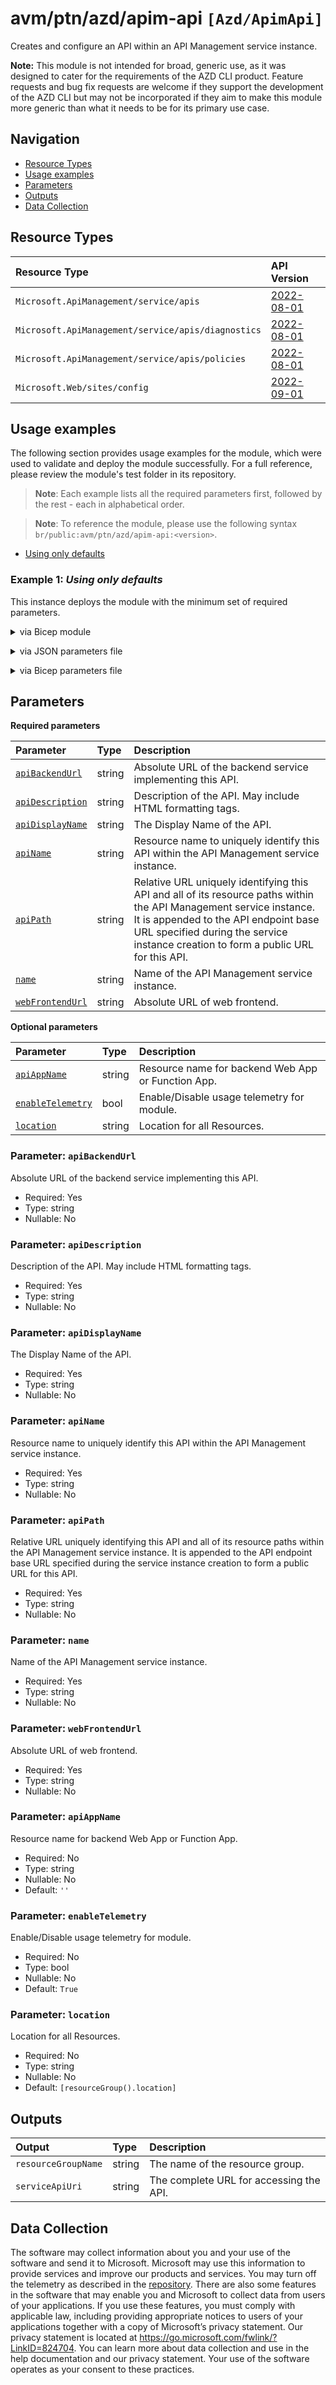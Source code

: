 # avm/ptn/azd/apim-api `[Azd/ApimApi]`

Creates and configure an API within an API Management service instance.

**Note:** This module is not intended for broad, generic use, as it was designed to cater for the requirements of the AZD CLI product. Feature requests and bug fix requests are welcome if they support the development of the AZD CLI but may not be incorporated if they aim to make this module more generic than what it needs to be for its primary use case.

## Navigation

- [Resource Types](#Resource-Types)
- [Usage examples](#Usage-examples)
- [Parameters](#Parameters)
- [Outputs](#Outputs)
- [Data Collection](#Data-Collection)

## Resource Types

| Resource Type | API Version |
| :-- | :-- |
| `Microsoft.ApiManagement/service/apis` | [2022-08-01](https://learn.microsoft.com/en-us/azure/templates/Microsoft.ApiManagement/2022-08-01/service/apis) |
| `Microsoft.ApiManagement/service/apis/diagnostics` | [2022-08-01](https://learn.microsoft.com/en-us/azure/templates/Microsoft.ApiManagement/2022-08-01/service/apis/diagnostics) |
| `Microsoft.ApiManagement/service/apis/policies` | [2022-08-01](https://learn.microsoft.com/en-us/azure/templates/Microsoft.ApiManagement/2022-08-01/service/apis/policies) |
| `Microsoft.Web/sites/config` | [2022-09-01](https://learn.microsoft.com/en-us/azure/templates/Microsoft.Web/2022-09-01/sites/config) |

## Usage examples

The following section provides usage examples for the module, which were used to validate and deploy the module successfully. For a full reference, please review the module's test folder in its repository.

>**Note**: Each example lists all the required parameters first, followed by the rest - each in alphabetical order.

>**Note**: To reference the module, please use the following syntax `br/public:avm/ptn/azd/apim-api:<version>`.

- [Using only defaults](#example-1-using-only-defaults)

### Example 1: _Using only defaults_

This instance deploys the module with the minimum set of required parameters.


<details>

<summary>via Bicep module</summary>

```bicep
module apimApi 'br/public:avm/ptn/azd/apim-api:<version>' = {
  name: 'apimApiDeployment'
  params: {
    // Required parameters
    apiBackendUrl: '<apiBackendUrl>'
    apiDescription: 'api description'
    apiDisplayName: 'apd-aapmin'
    apiName: 'an-aapmin001'
    apiPath: 'apipath-aapmin'
    name: '<name>'
    webFrontendUrl: '<webFrontendUrl>'
    // Non-required parameters
    location: '<location>'
  }
}
```

</details>
<p>

<details>

<summary>via JSON parameters file</summary>

```json
{
  "$schema": "https://schema.management.azure.com/schemas/2019-04-01/deploymentParameters.json#",
  "contentVersion": "1.0.0.0",
  "parameters": {
    // Required parameters
    "apiBackendUrl": {
      "value": "<apiBackendUrl>"
    },
    "apiDescription": {
      "value": "api description"
    },
    "apiDisplayName": {
      "value": "apd-aapmin"
    },
    "apiName": {
      "value": "an-aapmin001"
    },
    "apiPath": {
      "value": "apipath-aapmin"
    },
    "name": {
      "value": "<name>"
    },
    "webFrontendUrl": {
      "value": "<webFrontendUrl>"
    },
    // Non-required parameters
    "location": {
      "value": "<location>"
    }
  }
}
```

</details>
<p>

<details>

<summary>via Bicep parameters file</summary>

```bicep-params
using 'br/public:avm/ptn/azd/apim-api:<version>'

// Required parameters
param apiBackendUrl = '<apiBackendUrl>'
param apiDescription = 'api description'
param apiDisplayName = 'apd-aapmin'
param apiName = 'an-aapmin001'
param apiPath = 'apipath-aapmin'
param name = '<name>'
param webFrontendUrl = '<webFrontendUrl>'
// Non-required parameters
param location = '<location>'
```

</details>
<p>

## Parameters

**Required parameters**

| Parameter | Type | Description |
| :-- | :-- | :-- |
| [`apiBackendUrl`](#parameter-apibackendurl) | string | Absolute URL of the backend service implementing this API. |
| [`apiDescription`](#parameter-apidescription) | string | Description of the API. May include HTML formatting tags. |
| [`apiDisplayName`](#parameter-apidisplayname) | string | The Display Name of the API. |
| [`apiName`](#parameter-apiname) | string | Resource name to uniquely identify this API within the API Management service instance. |
| [`apiPath`](#parameter-apipath) | string | Relative URL uniquely identifying this API and all of its resource paths within the API Management service instance. It is appended to the API endpoint base URL specified during the service instance creation to form a public URL for this API. |
| [`name`](#parameter-name) | string | Name of the API Management service instance. |
| [`webFrontendUrl`](#parameter-webfrontendurl) | string | Absolute URL of web frontend. |

**Optional parameters**

| Parameter | Type | Description |
| :-- | :-- | :-- |
| [`apiAppName`](#parameter-apiappname) | string | Resource name for backend Web App or Function App. |
| [`enableTelemetry`](#parameter-enabletelemetry) | bool | Enable/Disable usage telemetry for module. |
| [`location`](#parameter-location) | string | Location for all Resources. |

### Parameter: `apiBackendUrl`

Absolute URL of the backend service implementing this API.

- Required: Yes
- Type: string
- Nullable: No

### Parameter: `apiDescription`

Description of the API. May include HTML formatting tags.

- Required: Yes
- Type: string
- Nullable: No

### Parameter: `apiDisplayName`

The Display Name of the API.

- Required: Yes
- Type: string
- Nullable: No

### Parameter: `apiName`

Resource name to uniquely identify this API within the API Management service instance.

- Required: Yes
- Type: string
- Nullable: No

### Parameter: `apiPath`

Relative URL uniquely identifying this API and all of its resource paths within the API Management service instance. It is appended to the API endpoint base URL specified during the service instance creation to form a public URL for this API.

- Required: Yes
- Type: string
- Nullable: No

### Parameter: `name`

Name of the API Management service instance.

- Required: Yes
- Type: string
- Nullable: No

### Parameter: `webFrontendUrl`

Absolute URL of web frontend.

- Required: Yes
- Type: string
- Nullable: No

### Parameter: `apiAppName`

Resource name for backend Web App or Function App.

- Required: No
- Type: string
- Nullable: No
- Default: `''`

### Parameter: `enableTelemetry`

Enable/Disable usage telemetry for module.

- Required: No
- Type: bool
- Nullable: No
- Default: `True`

### Parameter: `location`

Location for all Resources.

- Required: No
- Type: string
- Nullable: No
- Default: `[resourceGroup().location]`

## Outputs

| Output | Type | Description |
| :-- | :-- | :-- |
| `resourceGroupName` | string | The name of the resource group. |
| `serviceApiUri` | string | The complete URL for accessing the API. |

## Data Collection

The software may collect information about you and your use of the software and send it to Microsoft. Microsoft may use this information to provide services and improve our products and services. You may turn off the telemetry as described in the [repository](https://aka.ms/avm/telemetry). There are also some features in the software that may enable you and Microsoft to collect data from users of your applications. If you use these features, you must comply with applicable law, including providing appropriate notices to users of your applications together with a copy of Microsoft’s privacy statement. Our privacy statement is located at <https://go.microsoft.com/fwlink/?LinkID=824704>. You can learn more about data collection and use in the help documentation and our privacy statement. Your use of the software operates as your consent to these practices.

